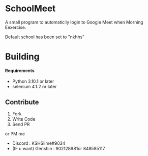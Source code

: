 # SchoolMeet

A small program to automaticlly login to Google Meet when Morning Eexercise.

Default school has been set to "nkhhs"

# Building

#### Requirements

* Python 3.10.1 or later
* selenium 4.1.2 or later

## Contribute

1. Fork
2. Write Code
3. Send PR

or PM me

* Discord : KSHSlime#9034
* (IF u want) Genshin : 902128981or 848585117

